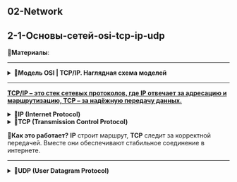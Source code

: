 ## 02-Network

## 2-1-Основы-сетей-osi-tcp-ip-udp

📗**Материалы**:

---

<details>
  <summary><b>📜Модель OSI | TCP/IP. Наглядная схема моделей</b></summary>

  ---

  <img src="img/osi-tcp-ip.png" alt="Модель OSI | TCP/IP" width="700">
</details>

---

<b><u>TCP/IP – это стек сетевых протоколов, где IP отвечает за адресацию и маршрутизацию, TCP – за надёжную передачу данных.</b></u>


<details>
<summary><b>📜IP (Internet Protocol)</b></summary>

---

Протокол межсетевой адресации и маршрутизации (сетевой уровень OSI / межсетевой TCP/IP). Обеспечивает **адресацию и передачу данных** между устройствами в сети. Он определяет, **куда** должен быть отправлен пакет и **как** он дойдёт до получателя.

**Основные функции IP:**

**1. Адресация устройств.** Каждое устройство в сети получает **уникальный IP-адрес**, по которому его можно идентифицировать. В глобальной сети два устройства **не могут иметь один и тот же IP-адрес**, иначе возникнет конфликт.

**2. Маршрутизация.** IP-пакеты передаются через маршрутизаторы, которые анализируют IP-адрес получателя и определяют **оптимальный маршрут** для их доставки.

**3. Фрагментация и сборка пакетов.** Если размер пакета превышает MTU (**Maximum Transmission Unit**), он **разбивается** на более мелкие части и затем собирается у получателя.

**4. Отсутствие гарантий доставки.** IP передаёт пакеты **без подтверждения** и **без контроля их порядка**. Поэтому для надёжной связи используется TCP, который добавляет контроль целостности.

</details>

<details>
<summary><b>📜TCP (Transmission Control Protocol)</b></summary>

---

Протокол транспортного уровня (транспортный уровень OSI / транспортный уровень TCP/IP), контролирует передачу данных, гарантируя их **целостность, порядок доставки и отсутствие потерь.**

**Основные функции TCP:**

Передача данных начинается с трехстороннего рукопожатия (3-way handshake):

- Клиент отправляет `SYN` (запрос соединения).

- Сервер отвечает `SYN-ACK` (подтверждение).

- Клиент подтверждает `ACK`, соединение установлено.

</details>

📌**Как это работает?** **IP** строит маршрут, **TCP** следит за корректной передачей. Вместе они обеспечивают стабильное соединение в интернете.

---

<details>
<summary><b>📜UDP (User Datagram Protocol)</b></summary>

---

Протокол транспортного уровня (транспортный уровень OSI / транспортный уровень TCP/IP), обеспечивает **быструю отправку сообщений без установления соединения**, не гарантируя порядок доставки или целостность данных. Используется там, где важна скорость, а не надежность (например, потоковое видео или онлайн-игры)

**Как работает UDP?**

**1. Отправка датаграмм.** Отправитель формирует UDP-дейтаграмму (пакет), добавляет к ней заголовок и отправляет в сеть.

**2. Передача по сети.** Данные передаются от узла к узлу без установления соединения.

**3. Доставка получателю (или потеря).** Получатель получает датаграмму, но:

- Они могут приходить **в разном порядке**

- Некоторые могут **не дойти вовсе**

- Нет механизма **подтверждения доставки**

</details>